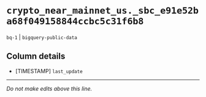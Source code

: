 # `crypto_near_mainnet_us._sbc_e91e52ba68f049158844ccbc5c31f6b8`
`bq-1` | `bigquery-public-data`

## Column details
* [TIMESTAMP] `last_update`

-------------------------------------------------------------------------------
*Do not make edits above this line.*
